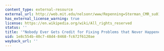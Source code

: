 ```yaml
---
content_type: external-resource
external_url: http://web.mit.edu/nelsonr/www/Repenning=Sterman_CMR_su01_.pdf
has_external_license_warning: true
license: https://en.wikipedia.org/wiki/All_rights_reserved
status: ''
title: '"Nobody Ever Gets Credit for Fixing Problems that Never Happened." (PDF)'
uid: 1e8c554b-40c7-48d4-8468-fc672f6120ae
wayback_url: ''
---
```

